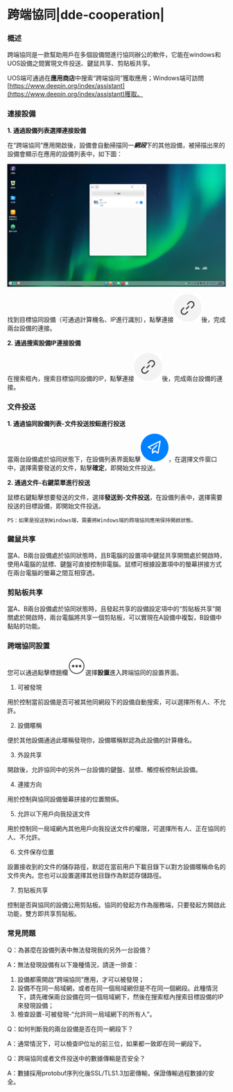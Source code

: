 # 跨端協同|dde-cooperation|

### 概述

跨端協同是一款幫助用戶在多個設備間進行協同辦公的軟件，它能在windows和UOS設備之間實現文件投送、鍵鼠共享、剪貼板共享。

UOS端可通過在**應用商店**中搜索“跨端協同”獲取應用；Windows端可訪問[https://www.deepin.org/index/assistant](https://www.deepin.org/index/assistant)獲取。

### 連接設備

**1. 通過設備列表選擇連接設備**

在“跨端協同”應用開啟後，設備會自動掃描同一***網段***下的其他設備，被掃描出來的設備會顯示在應用的設備列表中，如下圖：

![listofdevices](./fig/listofdevices.png)

找到目標協同設備（可通過計算機名、IP進行識別），點擊連接![dde-cooperation](../common/connect.svg)後，完成兩台設備的連接。

**2. 通過搜索設備IP連接設備**

在搜索框內，搜索目標協同設備的IP，點擊連接![dde-cooperation](../common/connect.svg)後，完成兩台設備的連接。

### 文件投送

**1. 通過協同設備列表-文件投送按鈕進行投送**

當兩台設備處於協同狀態下，在設備列表界面點擊![dde-cooperation](../common/send.svg)，在選擇文件窗口中，選擇需要發送的文件，點擊**確定**，即開始文件投送。

**2. 通過文件-右鍵菜單進行投送**

鼠標右鍵點擊想要發送的文件，選擇**發送到-文件投送**，在設備列表中，選擇需要投送的目標設備，即開始文件投送。

```
PS：如果是投送到Windows端，需要將Windows端的跨端協同應用保持開啟狀態。
```

### 鍵鼠共享

當A、B兩台設備處於協同狀態時，且B電腦的設置項中鍵鼠共享開關處於開啟時，使用A電腦的鼠標、鍵盤可直接控制B電腦。鼠標可根據設置項中的螢幕拼接方式在兩台電腦的螢幕之間互相穿透。

### 剪貼板共享

當A、B兩台設備處於協同狀態時，且發起共享的設備設定項中的“剪貼板共享”開關處於開啟時，兩台電腦將共享一個剪貼板，可以實現在A設備中複製，B設備中黏貼的功能。

### 跨端協同設置

您可以通過點擊標題欄![dde-cooperation](../common/menu.svg)選擇**設置**進入跨端協同的設置界面。

1. 可被發現

用於控制當前設備是否可被其他同網段下的設備自動搜索，可以選擇所有人、不允許。

2. 設備暱稱

便於其他設備通過此暱稱發現你，設備暱稱默認為此設備的計算機名。

3. 外設共享

開啟後，允許協同中的另外一台設備的鍵盤、鼠標、觸控板控制此設備。

4. 連接方向

用於控制與協同設備螢幕拼接的位置關係。

5. 允許以下用戶向我投送文件

用於控制同一局域網內其他用戶向我投送文件的權限，可選擇所有人、正在協同的人、不允許。

6. 文件保存位置

設置接收到的文件的儲存路徑，默認在當前用戶下載目錄下以對方設備暱稱命名的文件夾內。您也可以設置選擇其他目錄作為默認存儲路徑。

7. 剪貼板共享

控制是否與協同的設備公用剪貼板。協同的發起方作為服務端，只要發起方開啟此功能，雙方即共享剪貼板。

### 常見問題

Q：為甚麼在設備列表中無法發現我的另外一台設備？

A：無法發現設備有以下幾種情況，請逐一排查：

1. 設備都需開啟“跨端協同”應用，才可以被發現；
2. 設備不在同一局域網，或者在同一個局域網但是不在同一個網段。此種情況下，請先確保兩台設備在同一個局域網下，然後在搜索框內搜索目標設備的IP來發現設備；
3. 檢查設置-可被發現-“允許同一局域網下的所有人”。

Q：如何判斷我的兩台設備是否在同一網段下？

A：通常情況下，可以檢查IP位址的前三位，如果都一致即在同一網段下。

Q：跨端協同或者文件投送中的數據傳輸是否安全？

A：數據採用protobuf序列化後SSL/TLS1.3加密傳輸，保證傳輸過程數據的安全。















